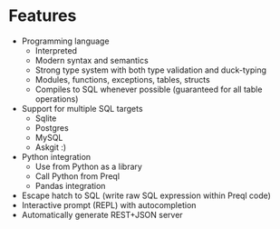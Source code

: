 # Features

- Programming language
    - Interpreted
    - Modern syntax and semantics
    - Strong type system with both type validation and duck-typing
    - Modules, functions, exceptions, tables, structs
    - Compiles to SQL whenever possible (guaranteed for all table operations)
- Support for multiple SQL targets
    - Sqlite
    - Postgres
    - MySQL
    - Askgit :)
- Python integration
    - Use from Python as a library
    - Call Python from Preql
    - Pandas integration
- Escape hatch to SQL (write raw SQL expression within Preql code)
- Interactive prompt (REPL) with autocompletion
- Automatically generate REST+JSON server
